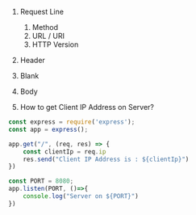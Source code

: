 
1. Request Line 
	1. Method
	2. URL / URI
	3. HTTP Version
2. Header
3. Blank
4. Body





5. How to get Client IP Address on Server?
```js
const express = require('express');
const app = express();

app.get("/", (req, res) => {
	const clientIp = req.ip
	res.send("Client IP Address is : ${clientIp}")
})

const PORT = 8080;
app.listen(PORT, ()=>{
	console.log("Server on ${PORT}")
})
```

